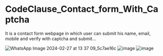 # CodeClause_Contact_form_With_Captcha
It is a contact form webpage in which user can submit his name, email, mobile and verify with captcha and submit...

![WhatsApp Image 2024-02-27 at 13 37 09_5c7ae16c](https://github.com/Prapttiii/Contact-Form-With-Captcha-/assets/135734478/e4718e21-a60b-4e1b-84f0-1b456d91efff)
![image](https://github.com/Prapttiii/Contact-Form-With-Captcha-/assets/135734478/41bf9bf2-1feb-42b3-803c-f5837bdd0246)
![image](https://github.com/Prapttiii/Contact-Form-With-Captcha-/assets/135734478/9ab24315-cfa0-47a4-870f-b51a84fab083)






